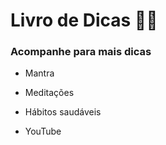 # Livro de Dicas :walking_woman:

### **Acompanhe para mais dicas**

- Mantra

- Meditações 

- Hábitos saudáveis 

- YouTube

  





